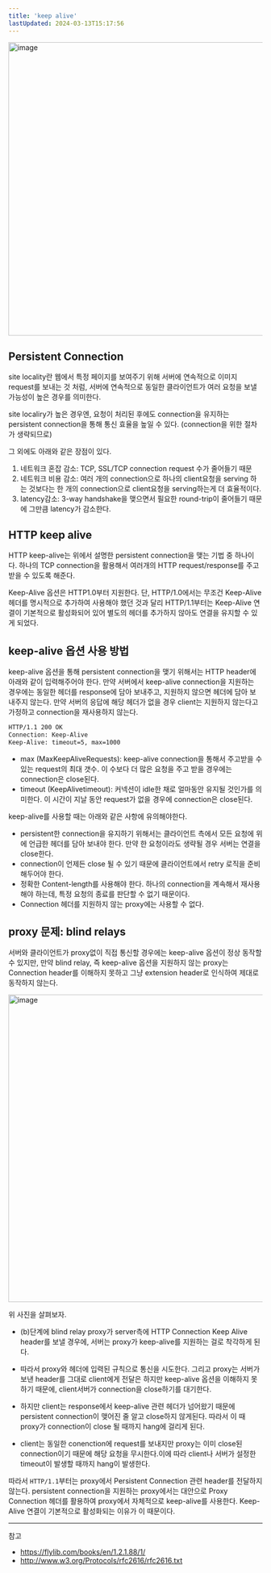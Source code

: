 ```yaml
---
title: 'keep alive'
lastUpdated: 2024-03-13T15:17:56
---
```


<img width="582" alt="image" src="https://github.com/rlaisqls/TIL/assets/81006587/c523e94f-6131-4eb9-b97d-9d5a14fef346">

## Persistent Connection

site locality란 웹에서 특정 페이지를 보여주기 위해 서버에 연속적으로 이미지 request를 보내는 것 처럼, 서버에 연속적으로 동일한 클라이언트가 여러 요청을 보낼 가능성이 높은 경우를 의미한다.

site localiry가 높은 경우엔, 요청이 처리된 후에도 connection을 유지하는 persistent connection을 통해 통신 효율을 높일 수 있다. (connection을 위한 절차가 생략되므로)

그 외에도 아래와 같은 장점이 있다.

1. 네트워크 혼잡 감소: TCP, SSL/TCP connection request 수가 줄어들기 때문
2. 네트워크 비용 감소: 여러 개의 connection으로 하나의 client요청을 serving 하는 것보다는 한 개의 connection으로 client요청을 serving하는게 더 효율적이다.
3. latency감소: 3-way handshake을 맺으면서 필요한 round-trip이 줄어들기 때문에 그만큼 latency가 감소한다.

## HTTP keep alive

HTTP keep-alive는 위에서 설명한 persistent connection을 맺는 기법 중 하나이다. 하나의 TCP connection을 활용해서 여러개의 HTTP request/response를 주고받을 수 있도록 해준다. 

Keep-Alive 옵션은 HTTP1.0부터 지원한다. 단, HTTP/1.0에서는 무조건 Keep-Alive 헤더를 명시적으로 추가하여 사용해야 했던 것과 달리 HTTP/1.1부터는 Keep-Alive 연결이 기본적으로 활성화되어 있어 별도의 헤더를 추가하지 않아도 연결을 유지할 수 있게 되었다.

## keep-alive 옵션 사용 방법

keep-alive 옵션을 통해 persistent connection을 맺기 위해서는 HTTP header에 아래와 같이 입력해주어야 한다. 만약 서버에서 keep-alive connection을 지원하는 경우에는 동일한 헤더를 response에 담아 보내주고, 지원하지 않으면 헤더에 담아 보내주지 않는다. 만약 서버의 응답에 해당 헤더가 없을 경우 client는 지원하지 않는다고 가정하고 connection을 재사용하지 않는다.

```bash
HTTP/1.1 200 OK
Connection: Keep-Alive
Keep-Alive: timeout=5, max=1000
```

- max (MaxKeepAliveRequests): keep-alive connection을 통해서 주고받을 수 있는 request의 최대 갯수. 이 수보다 더 많은 요청을 주고 받을 경우에는 connection은 close된다.
- timeout (KeepAlivetimeout): 커넥션이 idle한 채로 얼마동안 유지될 것인가를 의미한다. 이 시간이 지날 동안 request가 없을 경우에 connection은 close된다.

keep-alive를 사용할 때는 아래와 같은 사항에 유의해야한다.

- persistent한 connection을 유지하기 위해서는 클라이언트 측에서 모든 요청에 위에 언급한 헤더를 담아 보내야 한다. 만약 한 요청이라도 생략될 경우 서버는 연결을 close한다.
- connection이 언제든 close 될 수 있기 때문에 클라이언트에서 retry 로직을 준비해두어야 한다.
- 정확한 Content-length를 사용해야 한다. 하나의 connection을 계속해서 재사용해야 하는데, 특정 요청의 종료를 판단할 수 없기 때문이다.
- Connection 헤더를 지원하지 않는 proxy에는 사용할 수 없다.

## proxy 문제: blind relays

서버와 클라이언트가 proxy없이 직접 통신할 경우에는 keep-alive 옵션이 정상 동작할 수 있지만, 만약 blind relay, 즉 keep-alive 옵션을 지원하지 않는 proxy는 Connection header를 이해하지 못하고 그냥 extension header로 인식하여 제대로 동작하지 않는다.

<img width="610" alt="image" src="https://github.com/rlaisqls/TIL/assets/81006587/1d24ac31-8441-4c1d-a62f-628a67c6e6ec">

위 사진을 살펴보자.

- (b)단계에 blind relay proxy가 server측에 HTTP Connection Keep Alive header를 보낼 경우에, 서버는 proxy가 keep-alive를 지원하는 걸로 착각하게 된다.

- 따라서 proxy와 헤더에 입력된 규칙으로 통신을 시도한다. 그리고 proxy는 서버가 보낸 header를 그대로 client에게 전달은 하지만 keep-alive 옵션을 이해하지 못하기 때문에, client서버가 connection을 close하기를 대기한다.

- 하지만 client는 response에서 keep-alive 관련 헤더가 넘어왔기 때문에 persistent connection이 맺어진 줄 알고 close하지 않게된다. 따라서 이 때 proxy가 connection이 close 될 때까지 hang에 걸리게 된다.
  
- client는 동일한 conenction에 request를 보내지만 proxy는 이미 close된 connection이기 때문에 해당 요청을 무시한다.이에 따라 client나 서버가 설정한 timeout이 발생할 때까지 hang이 발생한다.

따라서 `HTTP/1.1`부터는 proxy에서 Persistent Connection 관련 header를 전달하지 않는다. persistent connection을 지원하는 proxy에서는 대안으로 Proxy Connection 헤더를 활용하여 proxy에서 자체적으로 keep-alive를 사용한다. Keep-Alive 연결이 기본적으로 활성화되는 이유가 이 때문이다.

---
참고
- https://flylib.com/books/en/1.2.1.88/1/
- http://www.w3.org/Protocols/rfc2616/rfc2616.txt